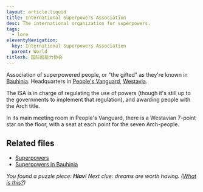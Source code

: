 ```yaml
---
layout: article.liquid
title: International Superpowers Association
desc: The international organization for superpowers.
tags:
  - lore
eleventyNavigation:
  key: International Superpowers Association
  parent: World
titlezh: 国际超能力协会
---
```


Association of superpowered people, or "the gifted" as they're known in [Bauhinia](/world/bauhinia/). Headquarters in [People's Vanguard](/world/westavia/peoples-vanguard/), [Westavia](/world/westavia/).

The ISA is in charge of regulating the use of powers (though it's still up to the governments to implement that regulation), and awarding people with the Arch title.

In its main meeting room in People's Vanguard, there is a Westavian 7-point star on the floor, with a seat at each point for the seven Arch-people.

## Related files

- [Superpowers](/world/superpowers/)
- [Superpowers in Bauhinia](/world/bauhinia/superpowers/)

*You found a puzzle piece: **Hlav**! Next clue: dreams are worth having. ([What is this?](/fun/hunt/))*
